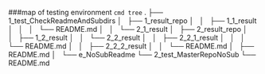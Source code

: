###map of testing environment
<prev>
`cmd tree`
.
├── 1_test_CheckReadmeAndSubdirs
│   ├── 1_result_repo
│   │   ├── 1_1_result
│   │   │   └── README.md
│   │   └── 2_1_result
│   ├── 2_result_repo
│   │   ├── 1_2_result
│   │   └── 2_2_result
│   │       ├── 2_2_1_result
│   │       │   └── README.md
│   │       ├── 2_2_2_result
│   │       └── README.md
│   ├── README.md
│   └── e_NoSubReadme
└── 2_test_MasterRepoNoSub
    └── README.md
</prev>
